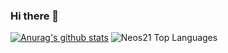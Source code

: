 ### Hi there 👋

[![Anurag's github stats](https://github-readme-stats.vercel.app/api?username=SnakeSneakS)](https://github.com/anuraghazra/github-readme-stats)
![Neos21 Top Languages](https://github-readme-stats.vercel.app/api/top-langs/?username=SnakeSneakS)
<!--
**SnakeSneakS/SnakeSneakS** is a ✨ _special_ ✨ repository because its `README.md` (this file) appears on your GitHub profile.

Here are some ideas to get you started:

- 🔭 I’m currently working on ...
- 🌱 I’m currently learning ...
- 👯 I’m looking to collaborate on ...
- 🤔 I’m looking for help with ...
- 💬 Ask me about ...
- 📫 How to reach me: ...
- 😄 Pronouns: ...
- ⚡ Fun fact: ...
-->
